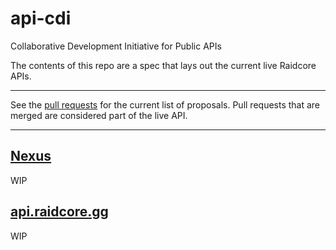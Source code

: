 # api-cdi

Collaborative Development Initiative for Public APIs

The contents of this repo are a spec that lays out the current live Raidcore APIs.

---

See the [pull requests](https://github.com/RaidcoreGG/api-cdi/pulls) for the current list of proposals. Pull requests that are merged are considered part of the live API.

---

## [Nexus](Nexus)
WIP

## [api.raidcore.gg](api.raidcore.gg)
WIP